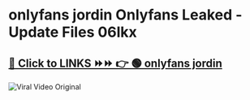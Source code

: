 
 # onlyfans jordin Onlyfans Leaked - Update Files 06lkx

## <h2><a href="https://clipsfans.com/onlyfans_jordin&ref=git">🔗 Click to LINKS ⏩⏩ 👉 🟢 onlyfans jordin </a></h2>

<a href="https://clipsfans.com/onlyfans_jordin&ref=git" rel="nofollow" data-target="animated-image.originalLink"><img src="https://i.ibb.co.com/xMMVF88/686577567.gif" alt="Viral Video Original" style="max-width: 100%; display: inline-block;" data-target="animated-image.originalImage"></a>

